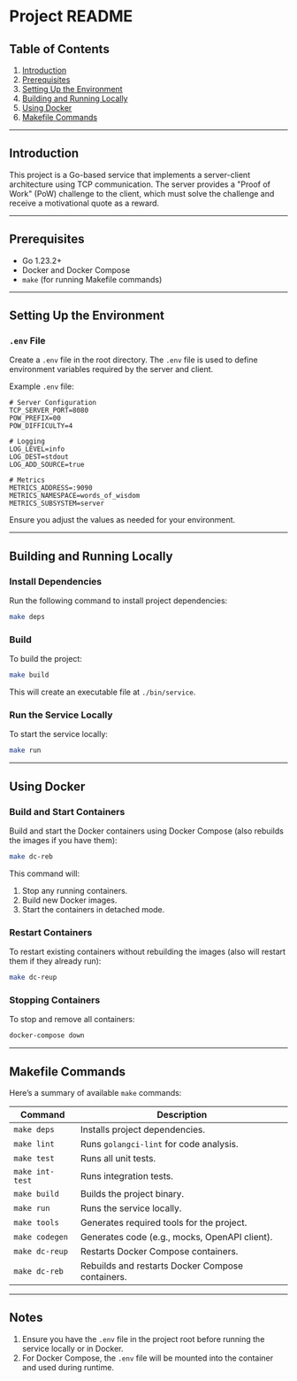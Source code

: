 
# Project README

## Table of Contents

1. [Introduction](#introduction)
2. [Prerequisites](#prerequisites)
3. [Setting Up the Environment](#setting-up-the-environment)
4. [Building and Running Locally](#building-and-running-locally)
5. [Using Docker](#using-docker)
6. [Makefile Commands](#makefile-commands)

---

## Introduction

This project is a Go-based service that implements a server-client architecture using TCP communication. The server provides a "Proof of Work" (PoW) challenge to the client, which must solve the challenge and receive a motivational quote as a reward.

---

## Prerequisites

- Go 1.23.2+
- Docker and Docker Compose
- `make` (for running Makefile commands)

---

## Setting Up the Environment

### `.env` File

Create a `.env` file in the root directory. The `.env` file is used to define environment variables required by the server and client.

Example `.env` file:
```
# Server Configuration
TCP_SERVER_PORT=8080
POW_PREFIX=00
POW_DIFFICULTY=4

# Logging
LOG_LEVEL=info
LOG_DEST=stdout
LOG_ADD_SOURCE=true

# Metrics
METRICS_ADDRESS=:9090
METRICS_NAMESPACE=words_of_wisdom
METRICS_SUBSYSTEM=server
```

Ensure you adjust the values as needed for your environment.

---

## Building and Running Locally

### Install Dependencies

Run the following command to install project dependencies:
```sh
make deps
```

### Build

To build the project:
```sh
make build
```

This will create an executable file at `./bin/service`.

### Run the Service Locally

To start the service locally:
```sh
make run
```

---

## Using Docker

### Build and Start Containers

Build and start the Docker containers using Docker Compose (also rebuilds the images if you have them):
```sh
make dc-reb
```

This command will:
1. Stop any running containers.
2. Build new Docker images.
3. Start the containers in detached mode.

### Restart Containers

To restart existing containers without rebuilding the images (also will restart them if they already run):
```sh
make dc-reup
```

### Stopping Containers

To stop and remove all containers:
```sh
docker-compose down
```

---

## Makefile Commands

Here’s a summary of available `make` commands:

| Command              | Description                                                 |
|----------------------|-------------------------------------------------------------|
| `make deps`          | Installs project dependencies.                              |
| `make lint`          | Runs `golangci-lint` for code analysis.                     |
| `make test`          | Runs all unit tests.                                        |
| `make int-test`      | Runs integration tests.                                     |
| `make build`         | Builds the project binary.                                  |
| `make run`           | Runs the service locally.                                   |
| `make tools`         | Generates required tools for the project.                   |
| `make codegen`       | Generates code (e.g., mocks, OpenAPI client).               |
| `make dc-reup`       | Restarts Docker Compose containers.                         |
| `make dc-reb`        | Rebuilds and restarts Docker Compose containers.            |

---

## Notes

1. Ensure you have the `.env` file in the project root before running the service locally or in Docker.
2. For Docker Compose, the `.env` file will be mounted into the container and used during runtime.
